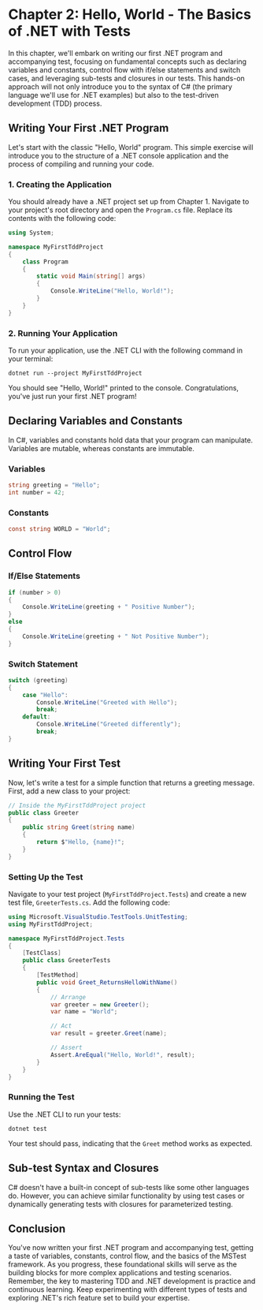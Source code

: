 # Chapter 2: Hello, World - The Basics of .NET with Tests

In this chapter, we'll embark on writing our first .NET program and accompanying test, focusing on fundamental concepts such as declaring variables and constants, control flow with if/else statements and switch cases, and leveraging sub-tests and closures in our tests. This hands-on approach will not only introduce you to the syntax of C# (the primary language we'll use for .NET examples) but also to the test-driven development (TDD) process.

## Writing Your First .NET Program

Let's start with the classic "Hello, World" program. This simple exercise will introduce you to the structure of a .NET console application and the process of compiling and running your code.

### 1. Creating the Application

You should already have a .NET project set up from Chapter 1. Navigate to your project's root directory and open the `Program.cs` file. Replace its contents with the following code:

```csharp
using System;

namespace MyFirstTddProject
{
    class Program
    {
        static void Main(string[] args)
        {
            Console.WriteLine("Hello, World!");
        }
    }
}
```

### 2. Running Your Application

To run your application, use the .NET CLI with the following command in your terminal:

```
dotnet run --project MyFirstTddProject
```

You should see "Hello, World!" printed to the console. Congratulations, you've just run your first .NET program!

## Declaring Variables and Constants

In C#, variables and constants hold data that your program can manipulate. Variables are mutable, whereas constants are immutable.

### Variables

```csharp
string greeting = "Hello";
int number = 42;
```

### Constants

```csharp
const string WORLD = "World";
```

## Control Flow

### If/Else Statements

```csharp
if (number > 0)
{
    Console.WriteLine(greeting + " Positive Number");
}
else
{
    Console.WriteLine(greeting + " Not Positive Number");
}
```

### Switch Statement

```csharp
switch (greeting)
{
    case "Hello":
        Console.WriteLine("Greeted with Hello");
        break;
    default:
        Console.WriteLine("Greeted differently");
        break;
}
```

## Writing Your First Test

Now, let's write a test for a simple function that returns a greeting message. First, add a new class to your project:

```csharp
// Inside the MyFirstTddProject project
public class Greeter
{
    public string Greet(string name)
    {
        return $"Hello, {name}!";
    }
}
```

### Setting Up the Test

Navigate to your test project (`MyFirstTddProject.Tests`) and create a new test file, `GreeterTests.cs`. Add the following code:

```csharp
using Microsoft.VisualStudio.TestTools.UnitTesting;
using MyFirstTddProject;

namespace MyFirstTddProject.Tests
{
    [TestClass]
    public class GreeterTests
    {
        [TestMethod]
        public void Greet_ReturnsHelloWithName()
        {
            // Arrange
            var greeter = new Greeter();
            var name = "World";

            // Act
            var result = greeter.Greet(name);

            // Assert
            Assert.AreEqual("Hello, World!", result);
        }
    }
}
```

### Running the Test

Use the .NET CLI to run your tests:

```
dotnet test
```

Your test should pass, indicating that the `Greet` method works as expected.

## Sub-test Syntax and Closures

C# doesn't have a built-in concept of sub-tests like some other languages do. However, you can achieve similar functionality by using test cases or dynamically generating tests with closures for parameterized testing.

## Conclusion

You've now written your first .NET program and accompanying test, getting a taste of variables, constants, control flow, and the basics of the MSTest framework. As you progress, these foundational skills will serve as the building blocks for more complex applications and testing scenarios. Remember, the key to mastering TDD and .NET development is practice and continuous learning. Keep experimenting with different types of tests and exploring .NET's rich feature set to build your expertise.
